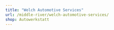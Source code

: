 ```yaml
---
title: "Welch Automotive Services"
url: /middle-river/welch-automotive-services/
shop: Autowerkstatt
---
```

